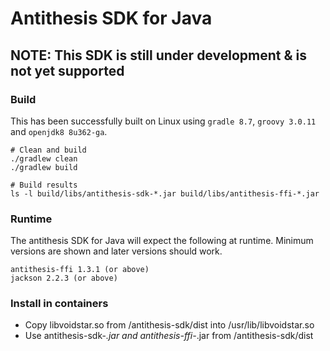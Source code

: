 # Antithesis SDK for Java

## NOTE: This SDK is still under development & is not yet supported

### Build
This has been successfully built on Linux using
`gradle 8.7`, `groovy 3.0.11` and `openjdk8 8u362-ga`.  

    # Clean and build
    ./gradlew clean
    ./gradlew build

    # Build results
    ls -l build/libs/antithesis-sdk-*.jar build/libs/antithesis-ffi-*.jar

### Runtime
The antithesis SDK for Java will expect the following
at runtime. Minimum versions are shown and later versions 
should work.

    antithesis-ffi 1.3.1 (or above)
    jackson 2.2.3 (or above)

### Install in containers

- Copy libvoidstar.so from /antithesis-sdk/dist into /usr/lib/libvoidstar.so
- Use antithesis-sdk-*.jar and antithesis-ffi-*.jar from /antithesis-sdk/dist